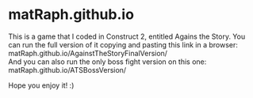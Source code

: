 # matRaph.github.io
This is a game that I coded in Construct 2, entitled Agains the Story.
You can run the full version of it copying and pasting this link in a browser:
matRaph.github.io/AgainstTheStoryFinalVersion/  
And you can also run the only boss fight version on this one:
matRaph.github.io/ATSBossVersion/

Hope you enjoy it! :)

